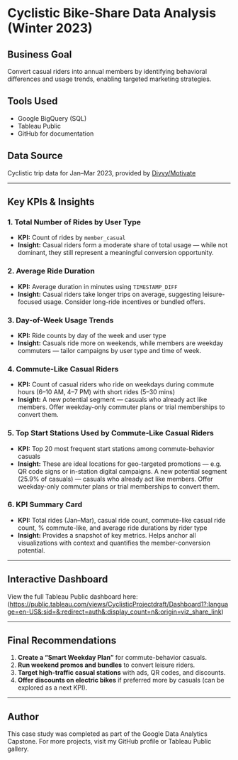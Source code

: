 # Cyclistic Bike-Share Data Analysis (Winter 2023)

## Business Goal
Convert casual riders into annual members by identifying behavioral differences and usage trends, enabling targeted marketing strategies.

## Tools Used
- Google BigQuery (SQL)
- Tableau Public
- GitHub for documentation

## Data Source
Cyclistic trip data for Jan–Mar 2023, provided by [Divvy/Motivate](https://divvy-tripdata.s3.amazonaws.com/index.html)

---

## Key KPIs & Insights

### 1. Total Number of Rides by User Type
- **KPI:** Count of rides by `member_casual`
- **Insight:** Casual riders form a moderate share of total usage — while not dominant, they still represent a meaningful conversion opportunity.

### 2. Average Ride Duration
- **KPI:** Average duration in minutes using `TIMESTAMP_DIFF`
- **Insight:** Casual riders take longer trips on average, suggesting leisure-focused usage. Consider long-ride incentives or bundled offers.

### 3. Day-of-Week Usage Trends
- **KPI:** Ride counts by day of the week and user type
- **Insight:** Casuals ride more on weekends, while members are weekday commuters — tailor campaigns by user type and time of week.

### 4. Commute-Like Casual Riders 
- **KPI:** Count of casual riders who ride on weekdays during commute hours (6–10 AM, 4–7 PM) with short rides (5–30 mins)
- **Insight:** A new potential segment — casuals who already act like members. Offer weekday-only commuter plans or trial memberships to convert them.

### 5. Top Start Stations Used by Commute-Like Casual Riders
- **KPI:** Top 20 most frequent start stations among commute-behavior casuals
- **Insight:** These are ideal locations for geo-targeted promotions — e.g. QR code signs or in-station digital campaigns. A new potential segment (25.9% of casuals) — casuals who already act like members. Offer weekday-only commuter plans or trial memberships to convert them.

### 6. KPI Summary Card 
- **KPI:** Total rides (Jan–Mar), casual ride count, commute-like casual ride count, % commute-like, and average ride durations by rider type
- **Insight:** Provides a snapshot of key metrics. Helps anchor all visualizations with context and quantifies the member-conversion potential.

---

## Interactive Dashboard
View the full Tableau Public dashboard here: (https://public.tableau.com/views/CyclisticProjectdraft/Dashboard1?:language=en-US&:sid=&:redirect=auth&:display_count=n&:origin=viz_share_link)

---

## Final Recommendations
1. **Create a “Smart Weekday Plan”** for commute-behavior casuals.
2. **Run weekend promos and bundles** to convert leisure riders.
3. **Target high-traffic casual stations** with ads, QR codes, and discounts.
4. **Offer discounts on electric bikes** if preferred more by casuals (can be explored as a next KPI).

---

## Author
This case study was completed as part of the Google Data Analytics Capstone. For more projects, visit my GitHub profile or Tableau Public gallery.
